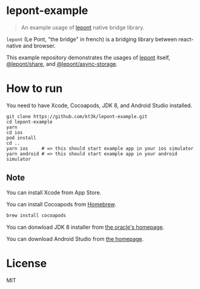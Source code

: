 # lepont-example

> An example usage of [lepont][] native bridge library.

`lepont` (Le Pont, "the bridge" in french) is a bridging library between react-native and browser.

This example repository demonstrates the usages of [lepont][] itself, [@lepont/share][], and [@lepont/async-storage][].

# How to run

You need to have Xcode, Cocoapods, JDK 8, and Android Studio installed.

```
git clone https://github.com/kt3k/lepont-example.git
cd lepont-example
yarn
cd ios
pod install
cd ..
yarn ios     # => this should start example app in your ios simulator
yarn android # => this should start example app in your android simulator
```

## Note

You can install Xcode from App Store.

You can install Cocoapods from [Homebrew][].

```sh
brew install cocoapods
```

You can donwload JDK 8 installer from [the oracle's homepage](https://www.oracle.com/java/technologies/javase/javase-jdk8-downloads.html).

You can download Android Studio from [the homepage](https://developer.android.com/studio).

# License

MIT

[lepont]: https://github.com/kt3k/lepont
[@lepont/share]: https://github.com/kt3k/lepont-share
[@lepont/async-storage]: https://github.com/kt3k/lepont-async-storage
[Homebrew]: https://brew.sh/
